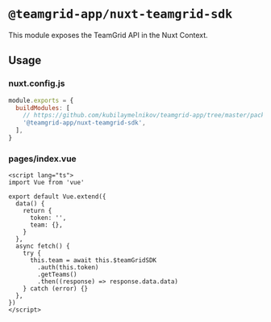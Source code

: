 # `@teamgrid-app/nuxt-teamgrid-sdk`

This module exposes the TeamGrid API in the Nuxt Context.

## Usage

### nuxt.config.js

```js
module.exports = {
  buildModules: [
    // https://github.com/kubilaymelnikov/teamgrid-app/tree/master/packages/nuxt-teamgrid-sdk#readme
    '@teamgrid-app/nuxt-teamgrid-sdk',
  ],
}
```

### pages/index.vue

```vue
<script lang="ts">
import Vue from 'vue'

export default Vue.extend({
  data() {
    return {
      token: '',
      team: {},
    }
  },
  async fetch() {
    try {
      this.team = await this.$teamGridSDK
        .auth(this.token)
        .getTeams()
        .then((response) => response.data.data)
    } catch (error) {}
  },
})
</script>
```
